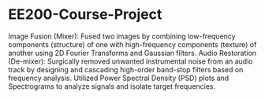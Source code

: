 # EE200-Course-Project
Image Fusion (Mixer): Fused two images by combining low-frequency components (structure) of one with high-frequency components
(texture) of another using 2D Fourier Transforms and Gaussian filters.
Audio Restoration (De-mixer): Surgically removed unwanted instrumental noise from an audio track by designing and cascading high-order
band-stop filters based on frequency analysis.
Utilized Power Spectral Density (PSD) plots and Spectrograms to analyze signals and isolate target frequencies.
